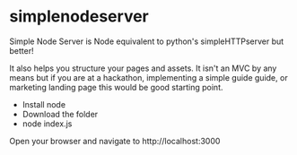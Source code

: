 # simplenodeserver
Simple Node Server is Node equivalent to python's simpleHTTPserver but better! 

It also helps you structure your pages and assets. It isn't an MVC by any means but if you are at a hackathon, implementing a simple guide guide, or marketing landing page this would be good starting point. 

- Install node 
- Download the folder
- node index.js 

Open your browser and navigate to http://localhost:3000




